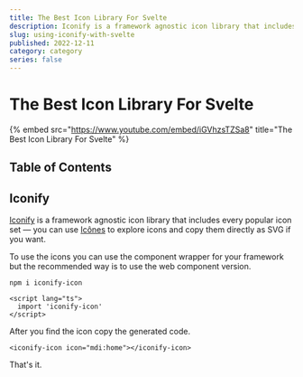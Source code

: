 ```yaml
---
title: The Best Icon Library For Svelte
description: Iconify is a framework agnostic icon library that includes every popular icon set.
slug: using-iconify-with-svelte
published: 2022-12-11
category: category
series: false
---
```


# The Best Icon Library For Svelte

{% embed src="https://www.youtube.com/embed/iGVhzsTZSa8" title="The Best Icon Library For Svelte" %}

## Table of Contents

## Iconify

[Iconify](https://iconify.design/) is a framework agnostic icon library that includes every popular icon set — you can use [Icônes](https://icones.js.org/) to explore icons and copy them directly as SVG if you want.

To use the icons you can use the component wrapper for your framework but the recommended way is to use the web component version.

```shell:terminal
npm i iconify-icon
```

```html:+layout.svelte showLineNumbers
<script lang="ts">
  import 'iconify-icon'
</script>
```

After you find the icon copy the generated code.

```html:+page.svelte showLineNumbers
<iconify-icon icon="mdi:home"></iconify-icon>
```

That's it.
